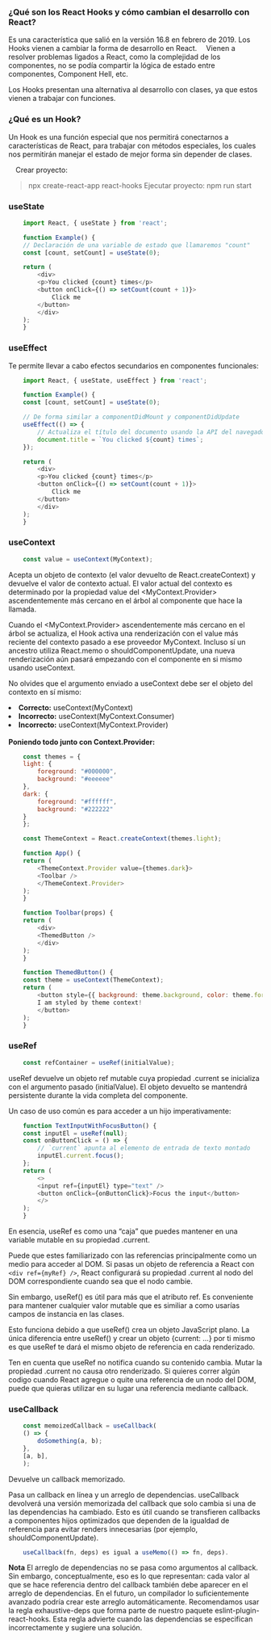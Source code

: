 ### ¿Qué son los React Hooks y cómo cambian el desarrollo con React?
Es una característica que salió en la versión 16.8 en febrero de 2019.
Los Hooks vienen a cambiar la forma de desarrollo en React.
⠀
Vienen a resolver problemas ligados a React, como la complejidad de los componentes, no se podía compartir la lógica de estado entre componentes, Component Hell, etc.

Los Hooks presentan una alternativa al desarrollo con clases, ya que estos vienen a trabajar con funciones.
⠀
### ¿Qué es un Hook?
Un Hook es una función especial que nos permitirá conectarnos a características de React, para trabajar con métodos especiales, los cuales nos permitirán manejar el estado de mejor forma sin depender de clases.

⠀
Crear proyecto:
> npx create-react-app react-hooks
Ejecutar proyecto:
> npm run start

### useState

```javascript
    import React, { useState } from 'react';

    function Example() {
    // Declaración de una variable de estado que llamaremos "count"
    const [count, setCount] = useState(0);

    return (
        <div>
        <p>You clicked {count} times</p>
        <button onClick={() => setCount(count + 1)}>
            Click me
        </button>
        </div>
    );
    }
```

### useEffect

Te permite llevar a cabo efectos secundarios en componentes funcionales:

```javascript
    import React, { useState, useEffect } from 'react';

    function Example() {
    const [count, setCount] = useState(0);

    // De forma similar a componentDidMount y componentDidUpdate
    useEffect(() => {
        // Actualiza el título del documento usando la API del navegador
        document.title = `You clicked ${count} times`;
    });

    return (
        <div>
        <p>You clicked {count} times</p>
        <button onClick={() => setCount(count + 1)}>
            Click me
        </button>
        </div>
    );
    }
```

### useContext

```javascript
    const value = useContext(MyContext);
```

Acepta un objeto de contexto (el valor devuelto de React.createContext) y devuelve el valor de contexto actual. El valor actual del contexto es determinado por la propiedad value del <MyContext.Provider> ascendentemente más cercano en el árbol al componente que hace la llamada.

Cuando el <MyContext.Provider> ascendentemente más cercano en el árbol se actualiza, el Hook activa una renderización con el value más reciente del contexto pasado a ese proveedor MyContext. Incluso sí un ancestro utiliza React.memo o shouldComponentUpdate, una nueva renderización aún pasará empezando con el componente en si mismo usando useContext.

No olvides que el argumento enviado a useContext debe ser el objeto del contexto en sí mismo:

<li><b>Correcto:</b> useContext(MyContext)</li>
<li><b>Incorrecto:</b> useContext(MyContext.Consumer)</li>
<li><b>Incorrecto:</b> useContext(MyContext.Provider)</li>


<br>
<b>Poniendo todo junto con Context.Provider:</b>

```javascript
    const themes = {
    light: {
        foreground: "#000000",
        background: "#eeeeee"
    },
    dark: {
        foreground: "#ffffff",
        background: "#222222"
    }
    };

    const ThemeContext = React.createContext(themes.light);

    function App() {
    return (
        <ThemeContext.Provider value={themes.dark}>
        <Toolbar />
        </ThemeContext.Provider>
    );
    }

    function Toolbar(props) {
    return (
        <div>
        <ThemedButton />
        </div>
    );
    }

    function ThemedButton() {
    const theme = useContext(ThemeContext);
    return (
        <button style={{ background: theme.background, color: theme.foreground }}>
        I am styled by theme context!
        </button>
    );
    }
```

### useRef

```javascript
    const refContainer = useRef(initialValue);
```

useRef devuelve un objeto ref mutable cuya propiedad .current se inicializa con el argumento pasado (initialValue). El objeto devuelto se mantendrá persistente durante la vida completa del componente.

Un caso de uso común es para acceder a un hijo imperativamente:

```javascript
    function TextInputWithFocusButton() {
    const inputEl = useRef(null);
    const onButtonClick = () => {
        // `current` apunta al elemento de entrada de texto montado
        inputEl.current.focus();
    };
    return (
        <>
        <input ref={inputEl} type="text" />
        <button onClick={onButtonClick}>Focus the input</button>
        </>
    );
    }
```

En esencia, useRef es como una “caja” que puedes mantener en una variable mutable en su propiedad .current.

Puede que estes familiarizado con las referencias principalmente como un medio para acceder al DOM. Si pasas un objeto de referencia a React con `<div ref={myRef} />`, React configurará su propiedad .current al nodo del DOM correspondiente cuando sea que el nodo cambie.

Sin embargo, useRef() es útil para más que el atributo ref. Es conveniente para mantener cualquier valor mutable que es similiar a como usarías campos de instancia en las clases.

Esto funciona debido a que useRef() crea un objeto JavaScript plano. La única diferencia entre useRef() y crear un objeto {current: ...} por ti mismo es que useRef te dará el mismo objeto de referencia en cada renderizado.

Ten en cuenta que useRef no notifica cuando su contenido cambia. Mutar la propiedad .current no causa otro renderizado. Si quieres correr algún codigo cuando React agregue o quite una referencia de un nodo del DOM, puede que quieras utilizar en su lugar una referencia mediante callback.

### useCallback

```javascript
    const memoizedCallback = useCallback(
    () => {
        doSomething(a, b);
    },
    [a, b],
    );
```

Devuelve un callback memorizado.

Pasa un callback en línea y un arreglo de dependencias. useCallback devolverá una versión memorizada del callback que solo cambia si una de las dependencias ha cambiado. Esto es útil cuando se transfieren callbacks a componentes hijos optimizados que dependen de la igualdad de referencia para evitar renders innecesarias (por ejemplo, shouldComponentUpdate).

```javascript
    useCallback(fn, deps) es igual a useMemo(() => fn, deps).

```

<b>Nota</b>
El arreglo de dependencias no se pasa como argumentos al callback. Sin embargo, conceptualmente, eso es lo que representan: cada valor al que se hace referencia dentro del callback también debe aparecer en el arreglo de dependencias. En el futuro, un compilador lo suficientemente avanzado podría crear este arreglo automáticamente.
Recomendamos usar la regla exhaustive-deps que forma parte de nuestro paquete eslint-plugin-react-hooks. Esta regla advierte cuando las dependencias se especifican incorrectamente y sugiere una solución.

